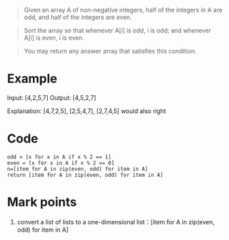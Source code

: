 >Given an array A of non-negative integers, half of the integers in A are odd, and half of the integers are even.

>Sort the array so that whenever A[i] is odd, i is odd; and whenever A[i] is even, i is even.

>You may return any answer array that satisfies this condition.

# Example
Input: [4,2,5,7]
Output: [4,5,2,7]

Explanation: [4,7,2,5], [2,5,4,7], [2,7,4,5] would also right

# Code
```
odd = [x for x in A if x % 2 == 1]
even = [x for x in A if x % 2 == 0]
n=[item for A in zip(even, odd) for item in A]
return [item for A in zip(even, odd) for item in A]
```
# Mark points
1. convert a list of lists to a one-dimensional list：[item for A in zip(even, odd) for item in A]
